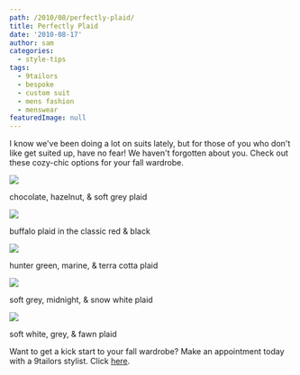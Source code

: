 ```yaml
---
path: /2010/08/perfectly-plaid/
title: Perfectly Plaid
date: '2010-08-17'
author: sam
categories:
  - style-tips
tags:
  - 9tailors
  - bespoke
  - custom suit
  - mens fashion
  - menswear
featuredImage: null
---
```

I know we've been doing a lot on suits lately, but for those of you who don't like get suited up, have no fear! We haven't forgotten about you. Check out these cozy-chic options for your fall wardrobe. 

[![](http://3.bp.blogspot.com/_20LDsLnO2rk/TGrLy_Q3_3I/AAAAAAAABJs/3j425mc6ApI/s400/DSC06851.JPG)](http://3.bp.blogspot.com/_20LDsLnO2rk/TGrLy_Q3_3I/AAAAAAAABJs/3j425mc6ApI/s1600/DSC06851.JPG)

chocolate, hazelnut, & soft grey plaid 

[![](http://2.bp.blogspot.com/_20LDsLnO2rk/TGrLyYiQ2PI/AAAAAAAABJk/CcUY73GbIxs/s400/DSC06849.JPG)](http://2.bp.blogspot.com/_20LDsLnO2rk/TGrLyYiQ2PI/AAAAAAAABJk/CcUY73GbIxs/s1600/DSC06849.JPG)

buffalo plaid in the classic red & black 

[![](http://2.bp.blogspot.com/_20LDsLnO2rk/TGrLxjsDW6I/AAAAAAAABJc/pE2KEtTchI0/s400/DSC06847.JPG)](http://2.bp.blogspot.com/_20LDsLnO2rk/TGrLxjsDW6I/AAAAAAAABJc/pE2KEtTchI0/s1600/DSC06847.JPG)

hunter green, marine, & terra cotta plaid

[![](http://4.bp.blogspot.com/_20LDsLnO2rk/TGrKK88M2FI/AAAAAAAABJU/4izBo4UyQ48/s400/DSC06846.JPG)](http://4.bp.blogspot.com/_20LDsLnO2rk/TGrKK88M2FI/AAAAAAAABJU/4izBo4UyQ48/s1600/DSC06846.JPG)

soft grey, midnight, & snow white plaid

[![](http://1.bp.blogspot.com/_20LDsLnO2rk/TGrKKfLX-vI/AAAAAAAABJM/SAe37yT9XbM/s400/DSC06844.JPG)](http://1.bp.blogspot.com/_20LDsLnO2rk/TGrKKfLX-vI/AAAAAAAABJM/SAe37yT9XbM/s1600/DSC06844.JPG)

soft white, grey, & fawn plaid

Want to get a kick start to your fall wardrobe? Make an appointment today with a 9tailors stylist. Click [here](http://9tailors.com/).